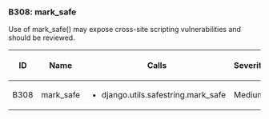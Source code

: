 ### B308: mark\_safe

Use of mark\_safe() may expose cross-site scripting vulnerabilities and
should be reviewed.

<table>
<colgroup>
<col style="width: 8%" />
<col style="width: 28%" />
<col style="width: 49%" />
<col style="width: 15%" />
</colgroup>
<thead>
<tr class="header">
<th><p>ID</p></th>
<th><p>Name</p></th>
<th><p>Calls</p></th>
<th><p>Severity</p></th>
</tr>
</thead>
<tbody>
<tr class="odd">
<td><p>B308</p></td>
<td><p>mark_safe</p></td>
<td><ul>
<li><p>django.utils.safestring.mark_safe</p></li>
</ul></td>
<td><p>Medium</p></td>
</tr>
</tbody>
</table>
